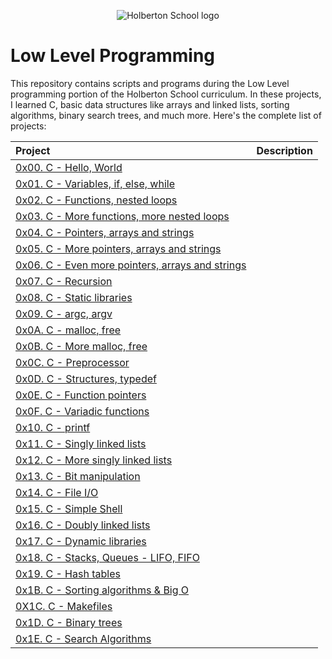 <p align="center">
  <img src="http://www.holbertonschool.com/holberton-logo.png"
       alt="Holberton School logo"
  >
</p>

# Low Level Programming

This repository contains scripts and programs during the Low Level programming portion of the Holberton School curriculum. In these projects, I learned C, basic data structures like arrays and linked lists, sorting algorithms, binary search trees, and much more. Here's the complete list of projects:

| Project | Description |
| :--- | :--- |
| [0x00. C - Hello, World](./0x00-hello_world)
| [0x01. C - Variables, if, else, while](./0x01-variables_if_else_while)
| [0x02. C - Functions, nested loops](./0x02-functions_nested_loops)
| [0x03. C - More functions, more nested loops](./0x03-more_functions_nested_loops)
| [0x04. C - Pointers, arrays and strings](./0x04-pointers_arrays_strings)
| [0x05. C - More pointers, arrays and strings](./0x05-pointers_arrays_strings)
| [0x06. C - Even more pointers, arrays and strings](./0x06-pointers_arrays_strings)
| [0x07. C - Recursion](./0x07-recursion)
| [0x08. C - Static libraries](./0x08-static_libraries)
| [0x09. C - argc, argv](./0x09-argc_argv)
| [0x0A. C - malloc, free](./0x0A-malloc_free)
| [0x0B. C - More malloc, free](./0x0B-more_malloc_free)
| [0x0C. C - Preprocessor](./0x0C-preprocessor)
| [0x0D. C - Structures, typedef](./0x0D-structures_typedef)
| [0x0E. C - Function pointers](./0x0E-function_pointers)
| [0x0F. C - Variadic functions](./0x0F-variadic_functions)
| [0x10. C - printf](https://github.com/tuvo1106/printf/)
| [0x11. C - Singly linked lists](./0x11-singly_linked_lists)
| [0x12. C - More singly linked lists](./0x12-more_singly_linked_lists)
| [0x13. C - Bit manipulation](./0x13-bit_manipulation)
| [0x14. C - File I/O](./0x14-file_io)
| [0x15. C - Simple Shell](https://github.com/tuvo1106/simple_shell/)
| [0x16. C - Doubly linked lists](./0x16-doubly_linked_lists)
| [0x17. C - Dynamic libraries](./0x17-dynamic_libraries)
| [0x18. C - Stacks, Queues - LIFO, FIFO](https://github.com/tuvo1106/monty/)
| [0x19. C - Hash tables](./0x19-hash_tables)
| [0x1B. C - Sorting algorithms & Big O](./0x1B-sorting_algorithms)
| [0X1C. C - Makefiles](./0x1C-makefiles)
| [0x1D. C - Binary trees](https://github.com/tuvo1106/0x1D-binary_trees)
| [0x1E. C - Search Algorithms](./0x1E-search_algorithms)